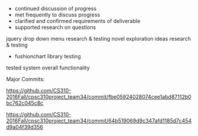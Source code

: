 
- continued discussion of progress
- met frequently to discuss progress
- clarified and confirmed requirements of deliverable
- supported research on questions

jquery drop down menu research & testing
novel exploration ideas research & testing
- fushionchart library testing 

tested system overall functionality

Major Commits:

https://github.com/CS310-2016Fall/cpsc310project_team34/commit/fbe05924028074cee1abd87112b0bc762c045c8c

https://github.com/CS310-2016Fall/cpsc310project_team34/commit/64b519069d9c347afd1185d7c454d9a04f39d356
